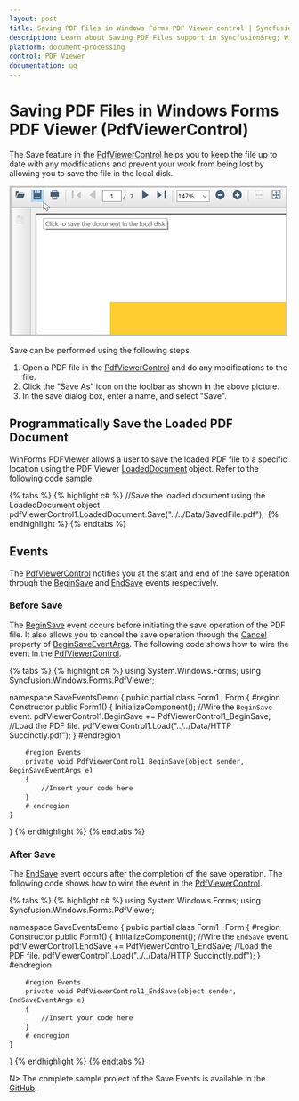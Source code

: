 ```yaml
---
layout: post
title: Saving PDF Files in Windows Forms PDF Viewer control | Syncfusion&reg;
description: Learn about Saving PDF Files support in Syncfusion&reg; Windows Forms PDF Viewer (PdfViewerControl) control and more details.
platform: document-processing
control: PDF Viewer
documentation: ug
---
```


# Saving PDF Files in Windows Forms PDF Viewer (PdfViewerControl)

The Save feature in the [PdfViewerControl](https://help.syncfusion.com/cr/windowsforms/Syncfusion.Windows.Forms.PdfViewer.PdfViewerControl.html) helps you to keep the file up to date with any modifications and prevent your work from being lost by allowing you to save the file in the local disk.

![Save option in Toolbar](Save_images/Save.png)

Save can be performed using the following steps.

1.	Open a PDF file in the [PdfViewerControl](https://help.syncfusion.com/cr/windowsforms/Syncfusion.Windows.Forms.PdfViewer.PdfViewerControl.html) and do any modifications to the file.
2.	Click the "Save As" icon on the toolbar as shown in the above picture.
3.	In the save dialog box, enter a name, and select "Save".

## Programmatically Save the Loaded PDF Document

WinForms PDFViewer allows a user to save the loaded PDF file to a specific location using the PDF Viewer [LoadedDocument](https://help.syncfusion.com/cr/windowsforms/Syncfusion.Windows.Forms.PdfViewer.PdfViewerControl.html#Syncfusion_Windows_Forms_PdfViewer_PdfViewerControl_LoadedDocument) object. Refer to the following code sample.  

{% tabs %}
{% highlight c# %}
//Save the loaded document using the LoadedDocument object.  
pdfViewerControl1.LoadedDocument.Save("../../Data/SavedFile.pdf");  
{% endhighlight %}
{% endtabs %}

## Events

The [PdfViewerControl](https://help.syncfusion.com/cr/windowsforms/Syncfusion.Windows.Forms.PdfViewer.PdfViewerControl.html) notifies you at the start and end of the save operation through the [BeginSave](https://help.syncfusion.com/cr/windowsforms/Syncfusion.Windows.Forms.PdfViewer.PdfViewerControl.html#Syncfusion_Windows_Forms_PdfViewer_PdfViewerControl_BeginSave) and [EndSave](https://help.syncfusion.com/cr/windowsforms/Syncfusion.Windows.Forms.PdfViewer.PdfViewerControl.html#Syncfusion_Windows_Forms_PdfViewer_PdfViewerControl_EndSave) events respectively.

### Before Save

The [BeginSave](https://help.syncfusion.com/cr/windowsforms/Syncfusion.Windows.Forms.PdfViewer.PdfViewerControl.html#Syncfusion_Windows_Forms_PdfViewer_PdfViewerControl_BeginSave) event occurs before initiating the save operation of the PDF file. It also allows you to cancel the save operation through the [Cancel](https://help.syncfusion.com/cr/windowsforms/Syncfusion.Windows.Forms.PdfViewer.BeginSaveEventArgs.html#Syncfusion_Windows_Forms_PdfViewer_BeginSaveEventArgs_Cancel) property of [BeginSaveEventArgs](https://help.syncfusion.com/cr/windowsforms/Syncfusion.Windows.Forms.PdfViewer.BeginSaveEventArgs.html). The following code shows how to wire the event in the [PdfViewerControl](https://help.syncfusion.com/cr/windowsforms/Syncfusion.Windows.Forms.PdfViewer.PdfViewerControl.html).

{% tabs %}
{% highlight c# %}
using System.Windows.Forms;
using Syncfusion.Windows.Forms.PdfViewer;

namespace SaveEventsDemo
{
    public partial class Form1 : Form
    {
        #region Constructor
        public Form1()
        {
            InitializeComponent();
            //Wire the `BeginSave` event.
            pdfViewerControl1.BeginSave += PdfViewerControl1_BeginSave;
            //Load the PDF file.
            pdfViewerControl1.Load("../../Data/HTTP Succinctly.pdf");
        }
        #endregion

        #region Events
        private void PdfViewerControl1_BeginSave(object sender, BeginSaveEventArgs e)
        {
            //Insert your code here    
        }
        # endregion
    }
}
{% endhighlight %}
{% endtabs %}

### After Save

The [EndSave](https://help.syncfusion.com/cr/windowsforms/Syncfusion.Windows.Forms.PdfViewer.PdfViewerControl.html#Syncfusion_Windows_Forms_PdfViewer_PdfViewerControl_EndSave) event occurs after the completion of the save operation. The following code shows how to wire the event in the [PdfViewerControl]([PdfViewerControl](https://help.syncfusion.com/cr/windowsforms/Syncfusion.Windows.Forms.PdfViewer.PdfViewerControl.html)).

{% tabs %}
{% highlight c# %}
using System.Windows.Forms;
using Syncfusion.Windows.Forms.PdfViewer;

namespace SaveEventsDemo
{
    public partial class Form1 : Form
    {
        #region Constructor
        public Form1()
        {
            InitializeComponent();
            //Wire the `EndSave` event.
            pdfViewerControl1.EndSave += PdfViewerControl1_EndSave;
            //Load the PDF file.
            pdfViewerControl1.Load("../../Data/HTTP Succinctly.pdf");
        }
        #endregion

        #region Events
        private void PdfViewerControl1_EndSave(object sender, EndSaveEventArgs e)
        {
            //Insert your code here
        }
        # endregion
    }
}
{% endhighlight %}
{% endtabs %}

N> The complete sample project of the Save Events is available in the [GitHub](https://github.com/SyncfusionExamples/WinForms-PDFViewer-Examples/tree/master/Save/SaveEventsDemo).
